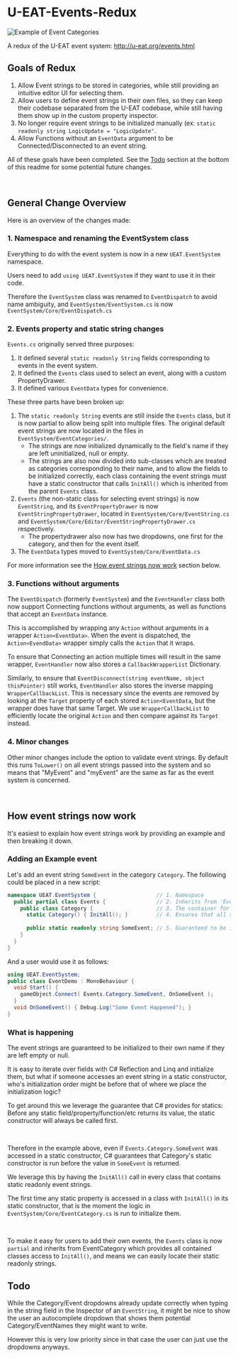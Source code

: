 
# U-EAT-Events-Redux

![Example of Event Categories](http://i.imgur.com/eVipIrl.gif)

A redux of the U-EAT event system: http://u-eat.org/events.html

## Goals of Redux

1. Allow Event strings to be stored in categories, while still providing an intuitive editor UI for selecting them.
2. Allow users to define event strings in their own files, so they can keep their codebase separated from the U-EAT codebase, while still having them show up in the custom property inspector.
3. No longer require event strings to be initialized manually (ex: `static readonly string LogicUpdate = "LogicUpdate"`.
4. Allow Functions without an `EventData` argument to be Connected/Disconnected to an event string.

All of these goals have been completed. See the [Todo](#todo) section at the bottom of this readme for some potential future changes.

<br>

## General Change Overview

Here is an overview of the changes made:


### 1. Namespace and renaming the EventSystem class
 
Everything to do with the event system is now in a new `UEAT.EventSystem` namespace.

Users need to add `using UEAT.EventSystem` if they want to use it in their code.

Therefore the `EventSystem` class was renamed to `EventDispatch` to avoid name ambiguity, and `EventSystem/EventSystem.cs` is now `EventSystem/Core/EventDispatch.cs`


### 2. Events property and static string changes

`Events.cs` originally served three purposes:
1. It defined several `static readonly String` fields corresponding to events in the event system.
2. It defined the `Events` class used to select an event, along with a custom PropertyDrawer.
3. It defined various `EventData` types for convenience.

These three parts have been broken up:
1. The `static readonly String` events are still inside the `Events` class, but it is now partial to allow being split into multiple files. The original default event strings are now located in the files in `EventSystem/EventCategories/`.
   - The strings are now initialized dynamically to the field's name if they are left uninitialized, null or empty.
   - The strings are also now divided into sub-classes which are treated as categories corresponding to their name, and to allow the fields to be initialized correctly, each class containing the event strings must have a static constructor that calls `InitAll()` which is inherited from the parent `Events` class.
2. `Events` (the non-static class for selecting event strings) is now `EventString`, and its `EventPropertyDrawer` is now `EventStringPropertyDrawer`, located in `EventSystem/Core/EventString.cs` and `EventSystem/Core/Editor/EventStringPropertyDrawer.cs` respectively.
   - The propertydrawer also now has two dropdowns, one first for the category, and then for the event itself.
3. The `EventData` types moved to `EventSystem/Core/EventData.cs`

For more information see the [How event strings now work](#how-event-strings-now-work) section below.


### 3. Functions without arguments

The `EventDispatch` (formerly `EventSystem`) and the `EventHandler` class both now support Connecting functions without arguments, as well as functions that accept an `EventData` instance.

This is accomplished by wrapping any `Action` without arguments in a wrapper `Action<EventData>`. When the event is dispatched, the `Action<EvendData>` wrapper simply calls the `Action` that it wraps.

To ensure that Connecting an action multiple times will result in the same wrapper, `EventHandler` now also stores a `CallbackWrapperList` Dictionary.

Similarly, to ensure that `EventDisconnect(string eventName, object thisPointer)` still works, `EventHandler` also stores the inverse mapping `WrapperCallbackList`. This is necessary since the events are removed by looking at the `Target` property of each stored `Action<EventData`, but the wrapper does have that same Target. We use `WrapperCallbackList` to efficiently locate the original `Action` and then compare against its `Target` instead.

### 4. Minor changes

Other minor changes include the option to validate event strings. By default this runs `ToLower()` on all event strings passed into the system and so means that "MyEvent" and "myEvent" are the same as far as the event system is concerned.

<br />

## How event strings now work

It's easiest to explain how event strings work by providing an example and then breaking it down.

### Adding an Example event
Let's add an event string `SomeEvent` in the category `Category`. The following could be placed in a new script:

```c#
namespace UEAT.EventSystem {                   // 1. Namespace
  public partial class Events {                // 2. Inherits from 'EventsCategory' to provide static InitAll()
    public class Category {                    // 3. The container for the static readonly strings
      static Category() { InitAll(); }         // 4. Ensures that all static readonly strings are init
      
      public static readonly string SomeEvent; // 5. Guaranteed to be initialized with string "Category.SomeEvent"
    }
  }
}
```

And a user would use it as follows:

```c#
using UEAT.EventSystem;
public class EventDemo : MonoBehaviour {
  void Start() {
    gameObject.Connect( Events.Category.SomeEvent, OnSomeEvent );
  }
  void OnSomeEvent() { Debug.Log("Some Event Happened"); }
}
```

### What is happening

The event strings are guaranteed to be initialized to their own name if they are left empty or null. 

It is easy to iterate over fields with C# Reflection and Linq and initialize them, but what if someone accesses an event string in a static constructor, who's initialization order might be before that of where we place the initialization logic?

To get around this we leverage the guarantee that C# provides for statics: Before any static field/property/function/etc returns its value, the static constructor will always be called first. 

<br/>

Therefore in the example above, even if `Events.Category.SomeEvent` was accessed in a static constructor, C# guarantees that Category's static constructor is run before the value in `SomeEvent` is returned.

We leverage this by having the `InitAll()` call in every class that contains static readonly event strings.

The first time any static property is accessed in a class with `InitAll()` in its static constructor, that is the moment the logic in `EventSystem/Core/EventCategory.cs` is run to initialize them.

<br/>

To make it easy for users to add their own events, the `Events` class is now `partial` and inherits from EventCategory which provides all contained classes access to `InitAll()`, and means we can easily locate their static readonly strings.


## Todo

While the Category/Event dropdowns already update correctly when typing in the string field in the Inspector of an `EventString`, it might be nice to show the user an autocomplete dropdown that shows them potential Category/EventNames they might want to write.

However this is very low priority since in that case the user can just use the dropdowns anyways.
